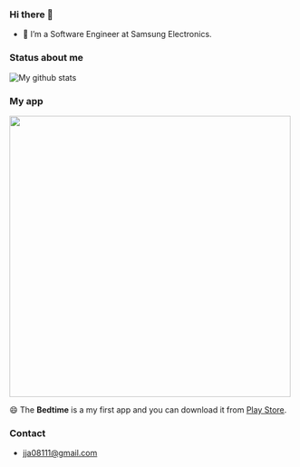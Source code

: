 ### Hi there 👋
- 🌱 I’m a Software Engineer at Samsung Electronics.


### Status about me
![My github stats](https://github-readme-stats.vercel.app/api?username=jja08111&count_private=true&&theme=nightowl&title_color=e2be9d&icon_color=66dbce&text_color=cfcfcf&bg_color=242424&show_icons=true)

### My app 
<img src="https://user-images.githubusercontent.com/57604817/117239983-caf8c700-ae6a-11eb-88ec-f456b582d640.png" width="496">

😄 The **Bedtime** is a my first app and you can download it from [Play Store](https://play.google.com/store/apps/details?id=io.github.jja08111.good_night_app). 

### Contact
- jja08111@gmail.com
